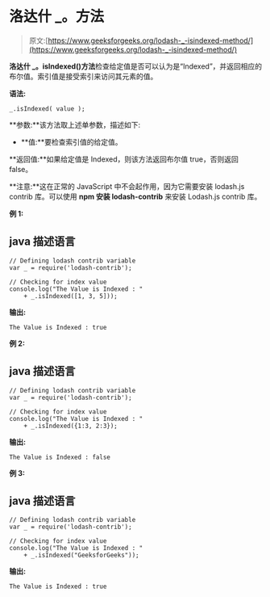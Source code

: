 # 洛达什 _。方法

> 原文:[https://www.geeksforgeeks.org/lodash-_-isindexed-method/](https://www.geeksforgeeks.org/lodash-_-isindexed-method/)

**洛达什 _。isIndexed()方法**检查给定值是否可以认为是“Indexed”，并返回相应的布尔值。索引值是接受索引来访问其元素的值。

**语法:**

```
_.isIndexed( value );

```

**参数:**该方法取上述单参数，描述如下:

*   **值:**要检查索引值的给定值。

**返回值:**如果给定值是 Indexed，则该方法返回布尔值 true，否则返回 false。

**注意:**这在正常的 JavaScript 中不会起作用，因为它需要安装 lodash.js contrib 库。可以使用 **npm 安装 lodash-contrib** 来安装 Lodash.js contrib 库。

**例 1:**

## java 描述语言

```
// Defining lodash contrib variable 
var _ = require('lodash-contrib'); 

// Checking for index value
console.log("The Value is Indexed : " 
    + _.isIndexed([1, 3, 5]));
```

**输出:**

```
The Value is Indexed : true

```

**例 2:**

## java 描述语言

```
// Defining lodash contrib variable 
var _ = require('lodash-contrib'); 

// Checking for index value
console.log("The Value is Indexed : " 
    + _.isIndexed({1:3, 2:3});
```

**输出:**

```
The Value is Indexed : false

```

**例 3:**

## java 描述语言

```
// Defining lodash contrib variable 
var _ = require('lodash-contrib'); 

// Checking for index value
console.log("The Value is Indexed : " 
    + _.isIndexed("GeeksforGeeks"));
```

**输出:**

```
The Value is Indexed : true

```